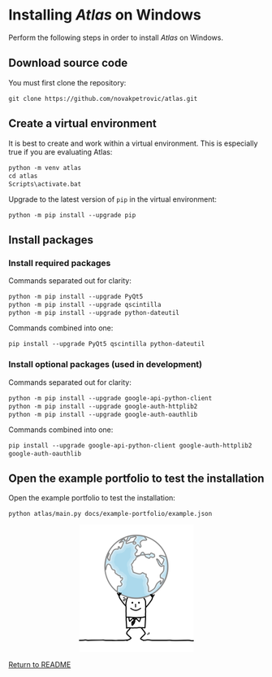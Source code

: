 # Installing _Atlas_ on Windows

Perform the following steps in order to install _Atlas_ on Windows.

## Download source code

You must first clone the repository:

```
git clone https://github.com/novakpetrovic/atlas.git
```

## Create a virtual environment

It is best to create and work within a virtual environment. This is especially true if you are evaluating Atlas:

```
python -m venv atlas
cd atlas
Scripts\activate.bat
```

Upgrade to the latest version of `pip` in the virtual environment:

```
python -m pip install --upgrade pip
```

## Install packages

### Install required packages

Commands separated out for clarity:

```
python -m pip install --upgrade PyQt5
python -m pip install --upgrade qscintilla
python -m pip install --upgrade python-dateutil
```

Commands combined into one:

```
pip install --upgrade PyQt5 qscintilla python-dateutil
```

### Install optional packages (used in development)

Commands separated out for clarity:

```
python -m pip install --upgrade google-api-python-client
python -m pip install --upgrade google-auth-httplib2
python -m pip install --upgrade google-auth-oauthlib
```

Commands combined into one:

```
pip install --upgrade google-api-python-client google-auth-httplib2 google-auth-oauthlib
```

## Open the example portfolio to test the installation

Open the example portfolio to test the installation:

```
python atlas/main.py docs/example-portfolio/example.json
```

<p align="center">
<img src="../docs/images/1375061_width_x_height_226x250.png">
</p>

[Return to README](../README.md)
